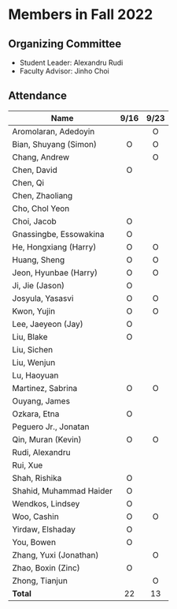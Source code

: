 # Members in Fall 2022

## Organizing Committee

* Student Leader: Alexandru Rudi
* Faculty Advisor: Jinho Choi

## Attendance

|  Name | 9/16 | 9/23 |
|-------------------------|:--:|:--:|
| Aromolaran, Adedoyin    |    | O  |
| Bian, Shuyang (Simon)   | O  | O  |
| Chang, Andrew           |    | O  |
| Chen, David             | O  |    | 
| Chen, Qi                |    |    |
| Chen, Zhaoliang         |    |    |
| Cho, Chol Yeon          |    |    |
| Choi, Jacob             | O  |    |
| Gnassingbe, Essowakina  | O  |    |
| He, Hongxiang (Harry)   | O  | O  |
| Huang, Sheng            | O  | O  |
| Jeon, Hyunbae (Harry)   | O  | O  |
| Ji, Jie (Jason)         | O  |    |
| Josyula, Yasasvi        | O  | O  |
| Kwon, Yujin             | O  | O  |
| Lee, Jaeyeon (Jay)      | O  |    |
| Liu, Blake              | O  |    |
| Liu, Sichen             |    |    |
| Liu, Wenjun             |    |    |
| Lu, Haoyuan             |    |    |
| Martinez, Sabrina       | O  | O  |
| Ouyang, James           |    |    |
| Ozkara, Etna            | O  |    |
| Peguero Jr., Jonatan    |    |    |
| Qin, Muran (Kevin)      | O  | O  |
| Rudi, Alexandru         |    |    |
| Rui, Xue                |    |    |
| Shah, Rishika           | O  |    |
| Shahid, Muhammad Haider | O  |    |
| Wendkos, Lindsey        | O  |    |
| Woo, Cashin             | O  | O  |
| Yirdaw, Elshaday        | O  |    |
| You, Bowen              | O  |    |
| Zhang, Yuxi (Jonathan)  |    | O  |
| Zhao, Boxin (Zinc)      | O  |    |
| Zhong, Tianjun          |    | O  |
| **Total**               | 22 | 13 |
